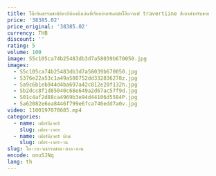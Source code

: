 ```yaml
---
title: โต๊ะหินธรรมชาติอิตาลีห้องนั่งเล่นที่เรียบง่ายทันสมัยโต๊ะกาแฟ travertiine สีเบจสําหรับขาย
price: '38385.02'
price_original: '38385.02'
currency: THB
discount: ''
rating: 5
volume: 100
image: S5c105ca74b25483db3d7a58039b670050.jpg
images:
  - S5c105ca74b25483db3d7a58039b670050.jpg
  - S376e22a53c1a49a580752dd332836278z.jpg
  - Sa9c6b1eb944d4ba697a42c812e20f132h.jpg
  - Sb2dcc8f1d85040c68e649a2d67ac57f9d.jpg
  - S01c4af2d88ca4969b3e94d44106d5584P.jpg
  - Sa62082e6ea8446f799e6fca746edd7a0v.jpg
video: 1100197078685.mp4
categories:
  - name: เฟอร์นิเจอร์
    slug: เฟอร-เจอร
  - name: เฟอร์นิเจอร์ บ้าน
    slug: เฟอร-เจอร-าน
slug: โต-ะห-นธรรมชาต-ตาล-องน
encode: onuSJNq
lang: th
---
```

  